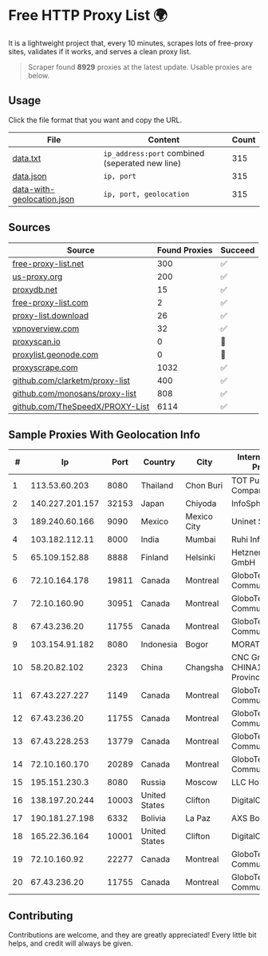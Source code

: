 
# Free HTTP Proxy List 🌍

It is a lightweight project that, every 10 minutes, scrapes lots of free-proxy sites, validates if it works, and serves a clean proxy list.


> Scraper found **8929** proxies at the latest update. Usable proxies are below.

## Usage

Click the file format that you want and copy the URL.


|File|Content|Count|
|----|-------|-----|
|[data.txt](https://raw.githubusercontent.com/themiralay/Proxy-List-World/master/data.txt)|`ip_address:port` combined (seperated new line)|315|
|[data.json](https://raw.githubusercontent.com/themiralay/Proxy-List-World/master/data.json)|`ip, port`|315|
|[data-with-geolocation.json](https://raw.githubusercontent.com/themiralay/Proxy-List-World/master/data-with-geolocation.json)|`ip, port, geolocation`|315|

## Sources

|Source|Found Proxies|Succeed|
|------|-------------|-------|
|[free-proxy-list.net](https://free-proxy-list.net)|300|✅|
|[us-proxy.org](https://www.us-proxy.org)|200|✅|
|[proxydb.net](http://proxydb.net)|15|✅|
|[free-proxy-list.com](https://free-proxy-list.com/?page=&port=&type%5B%5D=http&type%5B%5D=https&up_time=0&search=Search)|2|✅|
|[proxy-list.download](https://www.proxy-list.download/HTTP)|26|✅|
|[vpnoverview.com](https://vpnoverview.com/privacy/anonymous-browsing/free-proxy-servers)|32|✅|
|[proxyscan.io](https://www.proxyscan.io)|0|🚫|
|[proxylist.geonode.com](https://proxylist.geonode.com/api/proxy-list?limit=300&page=1&sort_by=lastChecked&sort_type=desc&protocols=http,https)|0|🚫|
|[proxyscrape.com](https://api.proxyscrape.com/v2/?request=displayproxies&protocol=http&timeout=10000&country=all&ssl=all&anonymity=all)|1032|✅|
|[github.com/clarketm/proxy-list](https://raw.githubusercontent.com/clarketm/proxy-list/master/proxy-list-raw.txt)|400|✅|
|[github.com/monosans/proxy-list](https://raw.githubusercontent.com/monosans/proxy-list/main/proxies/http.txt)|808|✅|
|[github.com/TheSpeedX/PROXY-List](https://raw.githubusercontent.com/TheSpeedX/PROXY-List/master/http.txt)|6114|✅|


## Sample Proxies With Geolocation Info

|#|Ip|Port|Country|City|Internet Service Provider|
|-|--|----|-------|----|-------------------------|
|1|113.53.60.203|8080|Thailand|Chon Buri|TOT Public Company Limited|
|2|140.227.201.157|32153|Japan|Chiyoda|InfoSphere|
|3|189.240.60.166|9090|Mexico|Mexico City|Uninet S.A. de C.V.|
|4|103.182.112.11|8000|India|Mumbai|Ruhi Infotech|
|5|65.109.152.88|8888|Finland|Helsinki|Hetzner Online GmbH|
|6|72.10.164.178|19811|Canada|Montreal|GloboTech Communications|
|7|72.10.160.90|30951|Canada|Montreal|GloboTech Communications|
|8|67.43.236.20|11755|Canada|Montreal|GloboTech Communications|
|9|103.154.91.182|8080|Indonesia|Bogor|MORATELINDONAP|
|10|58.20.82.102|2323|China|Changsha|CNC Group CHINA169 Hunan Province Network|
|11|67.43.227.227|1149|Canada|Montreal|GloboTech Communications|
|12|67.43.236.20|11755|Canada|Montreal|GloboTech Communications|
|13|67.43.228.253|13779|Canada|Montreal|GloboTech Communications|
|14|72.10.160.170|20289|Canada|Montreal|GloboTech Communications|
|15|195.151.230.3|8080|Russia|Moscow|LLC Home Me MC|
|16|138.197.20.244|10003|United States|Clifton|DigitalOcean, LLC|
|17|190.181.27.198|6332|Bolivia|La Paz|AXS Bolivia S. A.|
|18|165.22.36.164|10001|United States|Clifton|DigitalOcean, LLC|
|19|72.10.160.92|22277|Canada|Montreal|GloboTech Communications|
|20|67.43.236.20|11755|Canada|Montreal|GloboTech Communications|



## Contributing

Contributions are welcome, and they are greatly appreciated! Every
little bit helps, and credit will always be given.

